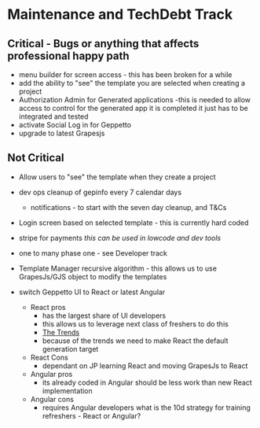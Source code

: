 # Maintenance and TechDebt Track

## Critical - Bugs or anything that affects professional happy path

- menu builder for screen access - this has been broken for a  while
- add the ability to "see" the template you are selected when creating a project
- Authorization Admin for Generated applications
-this is needed to allow access to control for the generated app
it is completed it just has to be integrated and tested
- activate Social Log in for Geppetto
- upgrade to latest Grapesjs

## Not Critical

- Allow users to "see" the template when they create a project
- dev ops cleanup of gepinfo every 7 calendar days
  - notifications - to start with the seven day cleanup, and T&Cs

- Login screen based on selected template - this is currently hard coded
- stripe for payments *this can be used in lowcode and dev tools*
- one to many phase one - see Developer track
- Template Manager recursive algorithm - this allows us to use GrapesJs/GJS object to modify the templates
- switch Geppetto UI to React or latest Angular
  - React pros
    - has the largest share of UI developers
    - this allows us to leverage next class of freshers to do this
    - [The Trends](https://medium.com/javascript-scene/top-javascript-frameworks-and-tech-trends-for-2021-d8cb0f7bda69)
    - because of the trends we need to make React the default generation target
  - React Cons
    - dependant on JP learning React and moving GrapesJs to React
  - Angular pros
    - its already coded in Angular should be less work than new React implementation
  - Angular cons
    - requires Angular developers what is the 10d strategy for training refreshers - React or Angular?